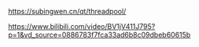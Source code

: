 https://subingwen.cn/qt/threadpool/

https://www.bilibili.com/video/BV1jV411J795?p=1&vd_source=0886783f7fca33ad6b8c09dbeb60615b
